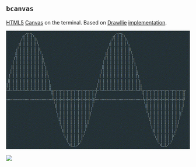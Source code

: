 ## `bcanvas`

[HTML5](https://developer.mozilla.org/en-US/docs/Web/API/Canvas_API) [Canvas](canvas.ts) on the terminal. Based on [Drawllie](https://github.com/asciimoo/drawille) [implementation](drawllie.ts).

![](examples/sine.gif)

![](examples/mouse_draw.gif)

